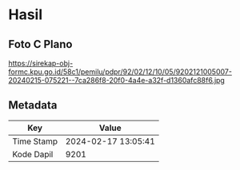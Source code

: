 # Hasil

## Foto C Plano

https://sirekap-obj-formc.kpu.go.id/58c1/pemilu/pdpr/92/02/12/10/05/9202121005007-20240215-075221--7ca286f8-20f0-4a4e-a32f-d1360afc88f6.jpg


## Metadata

| Key        | Value               |
| ---------- | ------------------- |
| Time Stamp | 2024-02-17 13:05:41 |
| Kode Dapil | 9201                |



